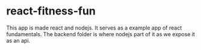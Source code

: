 # react-fitness-fun

This app is made react and nodejs. It serves as a example app of react fundamentals.
The backend folder is where nodejs part of it as we expose it as an api.
